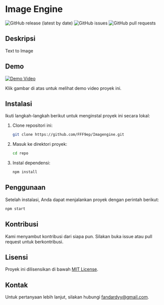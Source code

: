 # Image Engine

![GitHub release (latest by date)](https://img.shields.io/github/v/release/username/repo)
![GitHub issues](https://img.shields.io/github/issues/username/repo)
![GitHub pull requests](https://img.shields.io/github/issues-pr/username/repo)

## Deskripsi

Text to Image

## Demo

[![Demo Video](https://img.youtube.com/vi/VIDEO_ID/maxresdefault.jpg)](https://www.youtube.com/watch?v=VIDEO_ID)

Klik gambar di atas untuk melihat demo video proyek ini.

## Instalasi

Ikuti langkah-langkah berikut untuk menginstal proyek ini secara lokal:

1. Clone repositori ini:
   ```bash
   git clone https://github.com/FFF9ep/Imagengine.git
   ```
2. Masuk ke direktori proyek:
   ```bash
   cd repo
   ```
3. Instal dependensi:
   ```bash
   npm install
   ```

## Penggunaan

Setelah instalasi, Anda dapat menjalankan proyek dengan perintah berikut:
```bash
npm start
```

## Kontribusi

Kami menyambut kontribusi dari siapa pun. Silakan buka issue atau pull request untuk berkontribusi.

## Lisensi

Proyek ini dilisensikan di bawah [MIT License](LICENSE).

## Kontak

Untuk pertanyaan lebih lanjut, silakan hubungi [fandardyy@gmail.com](fandardyy@gmail.com).
